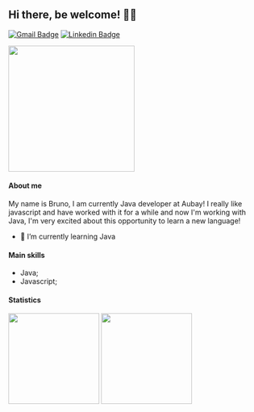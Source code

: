 ## Hi there, be welcome! 👋😄 &nbsp;&nbsp;&nbsp;
[![Gmail Badge](https://img.shields.io/badge/-Gmail-c14438?style=flat-square&logo=Gmail&logoColor=white&link=mailto:bruno.rossetto97@gmail.com)](mailto:bruno.rossetto97@gmail.com)
[![Linkedin Badge](https://img.shields.io/badge/-LinkedIn-blue?style=flat-square&logo=Linkedin&logoColor=white&link=https://www.linkedin.com/in/bruno-rossetto/)](https://www.linkedin.com/in/bruno-rossetto/)

<img align="center" src="https://octodex.github.com/images/mountietocat.png" width="250">

#### About me
My name is Bruno, I am currently Java developer at Aubay! I really like javascript and have worked with it for a while and now I'm working with Java, I'm very excited about this opportunity to learn a new language!

- 🌱 I’m currently learning Java

#### Main skills
- Java;
- Javascript;

#### Statistics
<img height="180em" src="https://github-readme-stats.vercel.app/api?username=brunorp&show_icons=true&theme=dracula&include_all_commits=true&count_private=true"/>
<img height="180em" src="https://github-readme-stats.vercel.app/api/top-langs/?username=brunorp&layout=compact&langs_count=16&theme=dracula"/>

<!--
**brunorp/brunorp** is a ✨ _special_ ✨ repository because its `README.md` (this file) appears on your GitHub profile.

Here are some ideas to get you started:

- 🔭 I’m currently working on ...
- 🌱 I’m currently learning ...
- 👯 I’m looking to collaborate on ...
- 🤔 I’m looking for help with ...
- 💬 Ask me about ...
- 📫 How to reach me: ...
- 😄 Pronouns: ...
- ⚡ Fun fact: ...
-->
